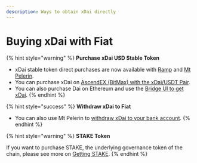 ```yaml
---
description: Ways to obtain xDai directly
---
```


# Buying xDai with Fiat

{% hint style="warning" %}
**Purchase** **xDai USD Stable Token**

* xDai stable token direct purchases are now available with [Ramp](ramp-network.md) and [Mt Pelerin](https://www.mtpelerin.com/bridge-wallet).
* You can purchase xDai on [AscendEX \(BitMax\) with the xDai/USDT Pair](https://bitmax.io/en/basic/cashtrade-spottrading/usdt/xdai).
* You can also purchase Dai on Ethereum and use the [Bridge UI to get xDai](../../bridges/converting-xdai-via-bridge/).
{% endhint %}

{% hint style="success" %}
**Withdraw xDai to Fiat**

* You can also use Mt Pelerin to [withdraw xDai to your bank account](https://www.mtpelerin.com/sell-xdai).
{% endhint %}

{% hint style="warning" %}
**STAKE Token**

If you want to purchase STAKE, the underlying governance token of the chain, please see more on [Getting STAKE](../../../for-stakers/stake-token/get-stake/).
{% endhint %}



